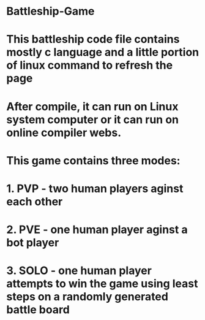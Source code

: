 # Battleship-Game
# This battleship code file contains mostly c language and a little portion of linux command to refresh the page
# After compile, it can run on Linux system computer or it can run on online compiler webs.
# This game contains three modes: 
# 1. PVP - two human players aginst each other
# 2. PVE - one human player aginst a bot player
# 3. SOLO - one human player attempts to win the game using least steps on a randomly generated battle board
